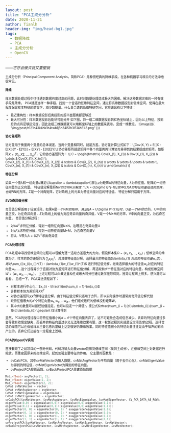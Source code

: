 ```yaml
---
layout: post
title: "PCA主成分分析"
date: 2020-11-21
author: Tianlh
header-img: "img/head-bg1.jpg"
tags:
  - 数据降维
  - PCA
  - 主成分分析
  - OpenCV
---
```


<small>*——它亦会毁灭我又重塑我*<small>

主成分分析（Principal Component Analysis，简称PCA）是种很经典的降维手段。在各种机器学习相关的方法中也很常见。

#### **降维**
样本数据处理过程中往往遇到数据纬度过高的问题，此时对数据处理造成极大的困难。解决这种数据灾难的一种有效手段是降维。
PCA就是这样一种手段，找到一个合适的低维特征空间，通过将高维数据投影到低维空间，使得在最大程度保留样本特征的前提下，减少数据量。什么事合适的低维特征空间，它应该具有以下特征：
- 最近重构性：样本数据投影后离投影的超平面距离都足够近
- 最大可分性：样本数据投影后能尽可能分开
如下图，将一组二维数据投影到红色坐标轴上，因为以上特征，投影后的点有足够区分度，因此这组二维数据就可以用新坐标轴上的数据来表示，变成一维数组。
![image]({{ "/img/post/h121h43k4hk1h4twb1j5h34l51h3l514h51l3.png" }})

#### **协方差矩阵**
协方差用于衡量两个变量的总体误差，当两个变量相同时，就是方差。协方差计算公式如下：\\[Cov(X, Y) = E[(X - E[X])(Y - E[Y])] = E[XY] - E[X]E[Y]\\]
协方差矩阵就是矩阵中各个向量两两计算协方差得到的结果组成的矩阵。如矩阵$X = (X_{1}, X{2}, ..., X_{n})^{T}$，它的协方差矩阵为：
\\[
C =  \begin{bmatrix}
Cov(X_{1}, X_{1}) & Cov(X_{1}, X_{2}) & \cdots & Cov(X_{1}, X_{n}) \\\\\
Cov(X_{2}, X_{1}) & Cov(X_{2}, X_{2}) & \cdots & Cov(X_{2}, X_{n}) \\\\ 
\vdots & \vdots & \ddots & \vdots \\\\ 
Cov(X_{n}, X_{1}) & Cov(X_{n}, X_{2}) & \cdots & Cov(X_{n}, X_{n}) \\\\
\end{bmatrix}
\\]

#### **特征分解**
如果一个值$\lambda$和一组向量$\upsilon$满足\\[A\upsilon = \lambda\upsilon\\]那么$\upsilon$为矩阵A的特征向量，$\lambda$为特征值。矩阵的一组特征向量为正交向量。
特征值分解是将N*N的方阵A分解成：\\[A = Q\Sigma Q^{-1}\\]其中Q为A的特征向量组成的矩阵，也是N*N的方阵。$\Sigma$是一个对角矩阵，它对角线上的元素为特征向量对应的特征值。
特征分解只适用于方阵。

#### **SVD奇异值分解**
奇异值分解适用于任意矩阵。如果A是一个N*M的矩阵，满足\\[A = U\Sigma V^{T}\\]时，U是一个N*N的方阵，U中的向量正交，为左奇异向量，$\Sigma$对角线上的值为对应奇异向量的奇异值，V是一个M*M的方阵，V中的向量正交，为右奇艺向量。
奇异值分解过程：
- 对$AA^{T}$求特征分解，得到一组特征向量N*N，这既是左奇异向量U
- 对$A^{T}A$求特征分解，得到一组特征向量M*M，为右奇艺向量V
- 将U，V带入$A = U\Sigma V^{T}$求出奇异值

#### **PCA处理过程**
PCA处理中寻找低维空间的过程可以理解为逐一选取方差最大的方向。假设样本集$D = \{x_{1}, x_{2}, ..., x_{m}\}$；低维空间的维数为$d‘$，样本的协方差矩阵为  $\sum_{i}x_{i}x_{i}^{T}$，对其做特征值分解，选择最大的特征值$\lambda_{1} $对应的特征向量$w_{1}$，再对$\sum_{i}x_{i}x_{i}^{T} - \lambda_{1}w_{1}w_{1}^{T}$ 进行特征值分解，继续选择最大的特征值$w_{2}$对应的特征向量$w_{2}$……这个过程等价于直接对协方差矩阵进行特征值分解，再选取前$d‘$个特征值对应的特征向量，构成低维空间$W = \{w_{1}, w_{2}, ..., w_{m}\}$。
上述过程可以由最近重构性或最大可分性通过数学推导得到，推导过程网上很多，感兴趣可以看看。
总结一下，PCA算法流程如下：
- 对样本进行中心化：$x_{i} - \tfrac{1}{m}\sum_{i = 1}^{m}x_{i}$
- 计算样本协方差矩阵$XX^{T}$
- 对协方差矩阵$XX^{T}$做特征值分解，由于特征值分解只适用于方阵，所以实际操作时通常用奇异值分解代替
- 取特征值最大的$d'$个特征向量$w_{1}, w_{2},...w_{d'}$，他们组成最终的低维投影矩阵$W$。
- 其中$d'$的数量可以按经验值指定。也可以设定一个阈值$t$，按公式$\tfrac{\sum_{i = 1}{d'}\lambda_{i}}{\sum_{i = 1}{d}\lambda_{i}} \geqslant t$计算得到

显然，PCA的处理过程中将特征值最小的$d - d'$个特征向量丢弃了，这不可避免会造成信息减少。丢弃的特征向量过多会导致有效信息缺失，而丢弃的特征向量过少又无法降维效果有限，这一权衡过程其实就是设定阈值$t$的过程。选择合适的阈值可以在保留样本主要信息的基础上达到很好的降维效果，同时特征值很小的特征向量往往是由于噪声的影响产生的，丢弃它们还能在一定程度上滤噪。

#### **PCA的OpenCV实现**
直接截取了之前项目的一部分代码，代码将输入向量vector投影到低维空间（找到主成分），在低维空间上对数据进行缩放，再重建回原来的高维空间，起到加强主要特征的作用。
它主要的函数是：
- cvCalcPCA，其中cvMatVector为输入数据，cvMatAvgVector为平均向量（用于去中心化），cvMatEigenValue为得到的特征值，cvMatEigenVector为得到的特征向量。
- cvProjectPCA投影函数，cvBackProjectPCA重建原始数据
```C++
Mat_<float> avgVector(1, 2);
Mat_<float> eigenValue(1, 2);
Mat_<float> eigenVector(2, 2);
CvMat cvMatVector = vector;
CvMat cvMatAvgVector = avgVector;
CvMat cvMatEigenValue = eigenValue;
CvMat cvMatEigenVector = eigenVector;
cvCalcPCA(&cvMatVector, &cvMatAvgVector, &cvMatEigenValue, &cvMatEigenVector, CV_PCA_DATA_AS_ROW); 
eigenValue(0,0) = eigenValue(0,0)/(eigenValue(0,0)+eigenValue(0,1));
eigenValue(0,1) = eigenValue(0,1)/(eigenValue(0,0)+eigenValue(0,1));
eigenVector(0, 0) = eigenVector(0, 0) * exaggerate*eigenValue(0,0);
eigenVector(0, 1) = eigenVector(0, 1) * exaggerate*eigenValue(0,0);
eigenVector(1, 0) = eigenVector(1, 0) * exaggerate*eigenValue(0,1);
eigenVector(1, 1) = eigenVector(1, 1) * exaggerate*eigenValue(0,1);
cvProjectPCA(&cvMatVector, &cvMatAvgVector, &cvMatEigenVector, &cvMatVector);
cvBackProjectPCA(&cvMatVector, &cvMatAvgVector, &cvMatEigenVector, &cvMatVector);
```
